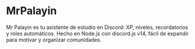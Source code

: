 # MrPalayin
Mr Palayin es tu asistente de estudio en Discord: XP, niveles, recordatorios y roles automáticos. Hecho en Node.js con discord.js v14, fácil de expandir para motivar y organizar comunidades.
